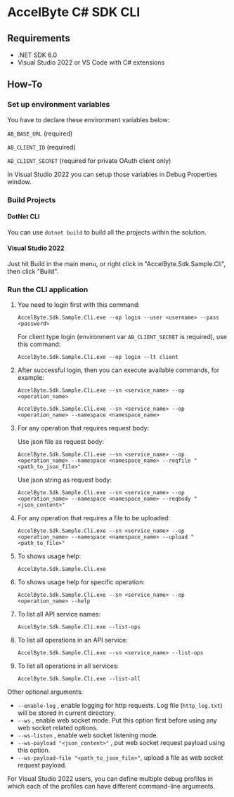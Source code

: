 ﻿# AccelByte C# SDK CLI

## Requirements

- .NET SDK 6.0
- Visual Studio 2022 or VS Code with C# extensions

## How-To

### Set up environment variables
You have to declare these environment variables below:

`AB_BASE_URL` (required)

`AB_CLIENT_ID` (required)

`AB_CLIENT_SECRET` (required for private OAuth client only)

In Visual Studio 2022 you can setup those variables in Debug Properties window.

### Build Projects

#### DotNet CLI
You can use `dotnet build` to build all the projects within the solution.

#### Visual Studio 2022
Just hit Build in the main menu, or right click in "AccelByte.Sdk.Sample.Cli", then click "Build".

### Run the CLI application

1. You need to login first with this command:

    `AccelByte.Sdk.Sample.Cli.exe --op login --user <username> --pass <password>`

    For client type login (environment var `AB_CLIENT_SECRET` is required), use this command:

    `AccelByte.Sdk.Sample.Cli.exe --op login --lt client`

2. After successful login, then you can execute available commands, for example:

    `AccelByte.Sdk.Sample.Cli.exe --sn <service_name> --op <operation_name>`

    `AccelByte.Sdk.Sample.Cli.exe --sn <service_name> --op <operation_name> --namespace <namespace_name>`

3. For any operation that requires request body:

    Use json file as request body:

    `AccelByte.Sdk.Sample.Cli.exe --sn <service_name> --op <operation_name> --namespace <namespace_name> --reqfile "<path_to_json_file>"`

    Use json string as request body:

    `AccelByte.Sdk.Sample.Cli.exe --sn <service_name> --op <operation_name> --namespace <namespace_name> --reqbody "<json_content>"`

4. For any operation that requires a file to be uploaded:

    `AccelByte.Sdk.Sample.Cli.exe --sn <service_name> --op <operation_name> --namespace <namespace_name> --upload "<path_to_file>"`

5. To shows usage help:

    `AccelByte.Sdk.Sample.Cli.exe`

6. To shows usage help for specific operation:

    `AccelByte.Sdk.Sample.Cli.exe --sn <service_name> --op <operation_name> --help`

7. To list all API service names:

    `AccelByte.Sdk.Sample.Cli.exe --list-ops`

8. To list all operations in an API service:

    `AccelByte.Sdk.Sample.Cli.exe --sn <service_name> --list-ops`

9. To list all operations in all services:

    `AccelByte.Sdk.Sample.Cli.exe --list-all`

Other optional arguments:
- `--enable-log` , enable logging for http requests. Log file (`http_log.txt`) will be stored in current directory.
- `--ws` , enable web socket mode. Put this option first before using any web socket related options.
- `--ws-listen` , enable web socket listening mode.
- `--ws-payload "<json_content>"` , put web socket request payload using this option.
- `--ws-payload-file "<path_to_json_file>"`, upload a file as web socket request payload.

For Visual Studio 2022 users, you can define multiple debug profiles in which each of the profiles can have different command-line arguments.
